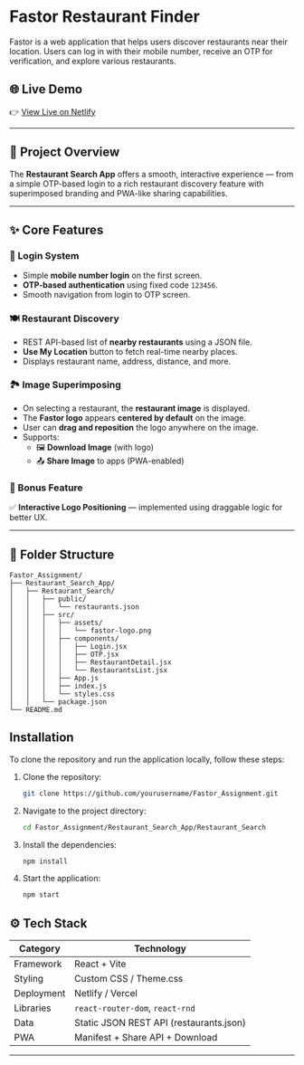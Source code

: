 # Fastor Restaurant Finder

Fastor is a web application that helps users discover restaurants near their location. Users can log in with their mobile number, receive an OTP for verification, and explore various restaurants.

## 🌐 Live Demo  
👉 [View Live on Netlify](https://nearbyrestaurantsearchapp.netlify.app/)

---

## 🧠 Project Overview  

The **Restaurant Search App** offers a smooth, interactive experience — from a simple OTP-based login to a rich restaurant discovery feature with superimposed branding and PWA-like sharing capabilities.

---

## ✨ Core Features  

### 🔐 Login System  
- Simple **mobile number login** on the first screen.  
- **OTP-based authentication** using fixed code `123456`.  
- Smooth navigation from login to OTP screen.

### 🍽️ Restaurant Discovery  
- REST API-based list of **nearby restaurants** using a JSON file.  
- **Use My Location** button to fetch real-time nearby places.  
- Displays restaurant name, address, distance, and more.  

### 🏞️ Image Superimposing  
- On selecting a restaurant, the **restaurant image** is displayed.  
- The **Fastor logo** appears **centered by default** on the image.  
- User can **drag and reposition** the logo anywhere on the image.  
- Supports:
  - 🖼️ **Download Image** (with logo)
  - 📤 **Share Image** to apps (PWA-enabled)

### 🎁 Bonus Feature  
✅ **Interactive Logo Positioning** — implemented using draggable logic for better UX.

---

## 🧱 Folder Structure  

```
Fastor_Assignment/
├── Restaurant_Search_App/
│   ├── Restaurant_Search/
│   │   ├── public/
│   │   │   └── restaurants.json
│   │   ├── src/
│   │   │   ├── assets/
│   │   │   │   └── fastor-logo.png
│   │   │   ├── components/
│   │   │   │   ├── Login.jsx
│   │   │   │   ├── OTP.jsx
│   │   │   │   ├── RestaurantDetail.jsx
│   │   │   │   └── RestaurantsList.jsx
│   │   │   ├── App.js
│   │   │   ├── index.js
│   │   │   └── styles.css
│   │   └── package.json
└── README.md
```

## Installation

To clone the repository and run the application locally, follow these steps:

1. Clone the repository:
   ```bash
   git clone https://github.com/yourusername/Fastor_Assignment.git
   ```

2. Navigate to the project directory:
   ```bash
   cd Fastor_Assignment/Restaurant_Search_App/Restaurant_Search
   ```

3. Install the dependencies:
   ```bash
   npm install
   ```

4. Start the application:
   ```bash
   npm start
   ```

## ⚙️ Tech Stack  

| Category | Technology |
|-----------|-------------|
| Framework | React + Vite |
| Styling | Custom CSS / Theme.css |
| Deployment | Netlify / Vercel |
| Libraries | `react-router-dom`, `react-rnd` |
| Data | Static JSON REST API (restaurants.json) |
| PWA | Manifest + Share API + Download |

---
